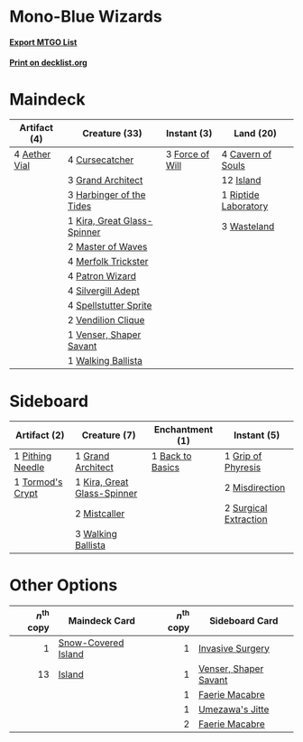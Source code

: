 # Mono-Blue Wizards

#### [Export MTGO List](../collection/Mono-Blue%20Wizards/Mono-Blue%20Wizards.txt)
#### [Print on decklist.org](http://decklist.org/?deckmain=4%09Aether%20Vial%0A4%09Cavern%20of%20Souls%0A4%09Cursecatcher%0A3%09Force%20of%20Will%0A3%09Grand%20Architect%0A3%09Harbinger%20of%20the%20Tides%0A12%09Island%0A1%09Kira,%20Great%20Glass-Spinner%0A2%09Master%20of%20Waves%0A4%09Merfolk%20Trickster%0A4%09Patron%20Wizard%0A1%09Riptide%20Laboratory%0A4%09Silvergill%20Adept%0A4%09Spellstutter%20Sprite%0A2%09Vendilion%20Clique%0A1%09Venser,%20Shaper%20Savant%0A1%09Walking%20Ballista%0A3%09Wasteland&deckside=1%09Back%20to%20Basics%0A1%09Grand%20Architect%0A1%09Grip%20of%20Phyresis%0A1%09Kira,%20Great%20Glass-Spinner%0A2%09Misdirection%0A2%09Mistcaller%0A1%09Pithing%20Needle%0A2%09Surgical%20Extraction%0A1%09Tormod's%20Crypt%0A3%09Walking%20Ballista)
# Maindeck

|                                      Artifact (4)                                      |                                            Creature (33)                                             |                                       Instant (3)                                        |                                          Land (20)                                           |
|----------------------------------------------------------------------------------------|------------------------------------------------------------------------------------------------------|------------------------------------------------------------------------------------------|----------------------------------------------------------------------------------------------|
|4 [Aether Vial](http://gatherer.wizards.com/Pages/Card/Details.aspx?multiverseid=370514)|4 [Cursecatcher](http://gatherer.wizards.com/Pages/Card/Details.aspx?multiverseid=442042)             |3 [Force of Will](http://gatherer.wizards.com/Pages/Card/Details.aspx?multiverseid=382943)|4 [Cavern of Souls](http://gatherer.wizards.com/Pages/Card/Details.aspx?multiverseid=426057)  |
|                                                                                        |3 [Grand Architect](http://gatherer.wizards.com/Pages/Card/Details.aspx?multiverseid=207884)          |                                                                                          |12 [Island](http://gatherer.wizards.com/Pages/Card/Details.aspx?multiverseid=439602)          |
|                                                                                        |3 [Harbinger of the Tides](http://gatherer.wizards.com/Pages/Card/Details.aspx?multiverseid=438447)   |                                                                                          |1 [Riptide Laboratory](http://gatherer.wizards.com/Pages/Card/Details.aspx?multiverseid=10704)|
|                                                                                        |1 [Kira, Great Glass-Spinner](http://gatherer.wizards.com/Pages/Card/Details.aspx?multiverseid=370349)|                                                                                          |3 [Wasteland](http://gatherer.wizards.com/Pages/Card/Details.aspx?multiverseid=413790)        |
|                                                                                        |2 [Master of Waves](http://gatherer.wizards.com/Pages/Card/Details.aspx?multiverseid=438441)          |                                                                                          |                                                                                              |
|                                                                                        |4 [Merfolk Trickster](http://gatherer.wizards.com/Pages/Card/Details.aspx?multiverseid=442944)        |                                                                                          |                                                                                              |
|                                                                                        |4 [Patron Wizard](http://gatherer.wizards.com/Pages/Card/Details.aspx?multiverseid=29925)             |                                                                                          |                                                                                              |
|                                                                                        |4 [Silvergill Adept](http://gatherer.wizards.com/Pages/Card/Details.aspx?multiverseid=439710)         |                                                                                          |                                                                                              |
|                                                                                        |4 [Spellstutter Sprite](http://gatherer.wizards.com/Pages/Card/Details.aspx?multiverseid=370380)      |                                                                                          |                                                                                              |
|                                                                                        |2 [Vendilion Clique](http://gatherer.wizards.com/Pages/Card/Details.aspx?multiverseid=370390)         |                                                                                          |                                                                                              |
|                                                                                        |1 [Venser, Shaper Savant](http://gatherer.wizards.com/Pages/Card/Details.aspx?multiverseid=425880)    |                                                                                          |                                                                                              |
|                                                                                        |1 [Walking Ballista](http://gatherer.wizards.com/Pages/Card/Details.aspx?multiverseid=423848)         |                                                                                          |                                                                                              |


# Sideboard

|                                       Artifact (2)                                        |                                             Creature (7)                                             |                                     Enchantment (1)                                     |                                          Instant (5)                                           |
|-------------------------------------------------------------------------------------------|------------------------------------------------------------------------------------------------------|-----------------------------------------------------------------------------------------|------------------------------------------------------------------------------------------------|
|1 [Pithing Needle](http://gatherer.wizards.com/Pages/Card/Details.aspx?multiverseid=425815)|1 [Grand Architect](http://gatherer.wizards.com/Pages/Card/Details.aspx?multiverseid=207884)          |1 [Back to Basics](http://gatherer.wizards.com/Pages/Card/Details.aspx?multiverseid=5711)|1 [Grip of Phyresis](http://gatherer.wizards.com/Pages/Card/Details.aspx?multiverseid=446779)   |
|1 [Tormod's Crypt](http://gatherer.wizards.com/Pages/Card/Details.aspx?multiverseid=389723)|1 [Kira, Great Glass-Spinner](http://gatherer.wizards.com/Pages/Card/Details.aspx?multiverseid=370349)|                                                                                         |2 [Misdirection](http://gatherer.wizards.com/Pages/Card/Details.aspx?multiverseid=438455)       |
|                                                                                           |2 [Mistcaller](http://gatherer.wizards.com/Pages/Card/Details.aspx?multiverseid=447198)               |                                                                                         |2 [Surgical Extraction](http://gatherer.wizards.com/Pages/Card/Details.aspx?multiverseid=397706)|
|                                                                                           |3 [Walking Ballista](http://gatherer.wizards.com/Pages/Card/Details.aspx?multiverseid=423848)         |                                                                                         |                                                                                                |


# Other Options

|*n*<sup>th</sup> copy|                                        Maindeck Card                                         |*n*<sup>th</sup> copy|                                         Sideboard Card                                         |
|--------------------:|----------------------------------------------------------------------------------------------|--------------------:|------------------------------------------------------------------------------------------------|
|                    1|[Snow-Covered Island](http://gatherer.wizards.com/Pages/Card/Details.aspx?multiverseid=184813)|                    1|[Invasive Surgery](http://gatherer.wizards.com/Pages/Card/Details.aspx?multiverseid=409811)     |
|                   13|[Island](http://gatherer.wizards.com/Pages/Card/Details.aspx?multiverseid=439602)             |                    1|[Venser, Shaper Savant](http://gatherer.wizards.com/Pages/Card/Details.aspx?multiverseid=425880)|
|                     |                                                                                              |                    1|[Faerie Macabre](http://gatherer.wizards.com/Pages/Card/Details.aspx?multiverseid=370410)       |
|                     |                                                                                              |                    1|[Umezawa's Jitte](http://gatherer.wizards.com/Pages/Card/Details.aspx?multiverseid=416756)      |
|                     |                                                                                              |                    2|[Faerie Macabre](http://gatherer.wizards.com/Pages/Card/Details.aspx?multiverseid=370410)       |

